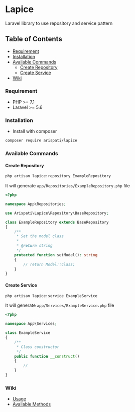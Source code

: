 # Lapice
Laravel library to use repository and service pattern

## Table of Contents
- [Requirement](#requirement)
- [Installation](#installation)
- [Available Commands](#available-commands)
  - [Create Repository](#create-repository)
  - [Create Service](#create-service)
- [Wiki](#wiki)

### Requirement
- PHP >= 7.1
- Laravel >= 5.6

### Installation
- Install with composer
```bash
composer require arispati/lapice
```

### Available Commands
#### Create Repository
```bash
php artisan lapice:repository ExampleRepository
```
It will generate `app/Repositories/ExampleRepository.php` file
```php
<?php

namespace App\Repositories;

use Arispati\Lapice\Repository\BaseRepository;

class ExampleRepository extends BaseRepository
{
    /**
     * Set the model class
     *
     * @return string
     */
    protected function setModel(): string
    {
        // return Model::class;
    }
}
```

#### Create Service
```bash
php artisan lapice:service ExampleService
```
It will generate `app/Services/ExampleService.php` file
```php
<?php

namespace App\Services;

class ExampleService
{
    /**
     * Class constructor
     */
    public function __construct()
    {
        //
    }
}
```

### Wiki
- [Usage](wiki/usage.md)
- [Available Methods](wiki/methods.md)